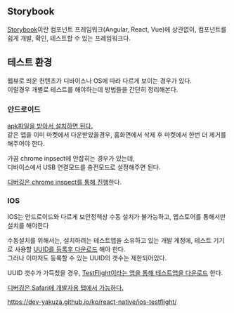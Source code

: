 ## Storybook

[Storybook](https://storybook.js.org/)이란 컴포넌트 프레임워크(Angular, React, Vue)에 상관없이, 컴포넌트를 쉽게 개발, 확인, 테스트할 수 있는 프레임워크다.

## 테스트 환경

웹뷰로 띄운 컨텐츠가 디바이스나 OS에 따라 다르게 보이는 경우가 있다.\
이럴경우 개별로 테스트를 해야하는데 방법들을 간단히 정리해본다.

### 안드로이드

<u>apk파일을 받아서 설치하면 된다.</u>\
같은 앱을 이미 마켓에서 다운받았을경우, 홈화면에서 삭제 후 마켓에서 한번 더 제거를 해주어야 한다.

가끔 chrome inpsect에 안잡히는 경우가 있는데,\
디바이스에서 USB 연결모드를 충전모드로 설정해주면 된다.

<u>디버깅은 chrome inspect를 통해 진행</u>한다.

### IOS

IOS는 안드로이드와 다르게 보안정책상 수동 설치가 불가능하고,
앱스토어를 통해서만 설치를 해야한다

수동설치를 위해서는,
설치하려는 테스트앱을 소유하고 있는 개발 계정에, 테스트 기기로 사용할 <u>UUID를 등록후 다운로드</u> 해야 한다.\
그러나 이마저도 등록할 수 있는 UUID의 갯수는 제한되어있다.

UUID 갯수가 가득찼을 경우,
<u>TestFlight이라는 앱을 통해 테스트앱을 다운로드</u> 한다.

<u>디버깅은 Safari에 개발자용 탭에서 가능하다.</u>

https://dev-yakuza.github.io/ko/react-native/ios-testflight/

